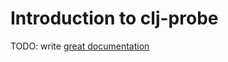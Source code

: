 # Introduction to clj-probe

TODO: write [great documentation](http://jacobian.org/writing/great-documentation/what-to-write/)
